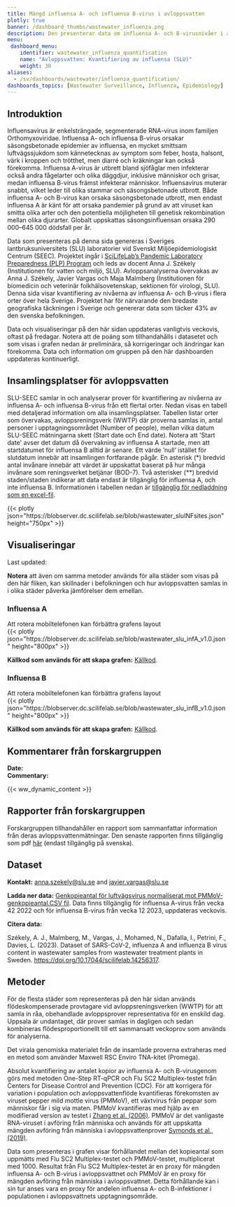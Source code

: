 ```yaml
---
title: Mängd influensa A- och influensa B-virus i avloppsvatten
plotly: true
banner: /dashboard_thumbs/wastewater_influenza.png
description: Den presenterar data om influensa A- och B-virusnivåer i avloppsvatten över hela Sverige, analyserade av SLU som en del av SciLifeLabs PLP-program. Det är ett nyckelverktyg för att övervaka influensatrender på samhällsnivå genom övervakning av avloppsvatten.
menu:
 dashboard_menu:
    identifier: wastewater_influenza_quantification
    name: "Avloppsvatten: Kvantifiering av influensa (SLU)"
    weight: 30
aliases:
  - /sv/dashboards/wastewater/influenza_quantification/
dashboards_topics: [Wastewater Surveillance, Influenza, Epidemiology]
---
```


## Introduktion

Influensavirus är enkelsträngade, segmenterade RNA-virus inom familjen Orthomyxoviridae. Influensa A- och influensa B-virus orsakar säsongsbetonade epidemier av influensa, en mycket smittsam luftvägssjukdom som kännetecknas av symptom som feber, hosta, halsont, värk i kroppen och trötthet, men diarré och kräkningar kan också förekomma. Influensa A-virus är utbrett bland sjöfåglar men infekterar också andra fågelarter och olika däggdjur, inklusive människor och grisar, medan influensa B-virus främst infekterar människor. Influensavirus muterar snabbt, vilket leder till olika stammar och säsongsbetonade utbrott. Både influensa A- och B-virus kan orsaka säsongsbetonade utbrott, men endast influensa A är känt för att orsaka pandemier på grund av att viruset kan smitta olika arter och den potentiella möjligheten till genetisk rekombination mellan olika djurarter. Globalt uppskattas säsongsinfluensan orsaka 290 000–645 000 dödsfall per år.

Data som presenteras på denna sida genereras i Sveriges lantbruksuniversitets (SLU) laboratorier vid Svenskt Miljöepidemiologiskt Centrum (SEEC). Projektet ingår i <a target="_blank" href="https://www.pathogens.se/resources/">SciLifeLab’s Pandemic Laboratory Preparedness (PLP) Program</a> och leds av docent Anna J. Székely (Institutionen för vatten och miljö, SLU). Avloppsanalyserna övervakas av Anna J. Székely, Javier Vargas och Maja Malmberg (Institutionen för biomedicin och veterinär folkhälsovetenskap, sektionen för virologi, SLU). Denna sida visar kvantifiering av nivåerna av influensa A- och B-virus i flera orter över hela Sverige. Projektet har för närvarande den bredaste geografiska täckningen i Sverige och genererar data som täcker 43% av den svenska befolkningen.

Data och visualiseringar på den här sidan uppdateras vanligtvis veckovis, oftast på fredagar. Notera att de poäng som tillhandahålls i datasetet och som visas i grafen nedan är preliminära, så korrigeringar och ändringar kan förekomma. Data och information om gruppen på den här dashboarden uppdateras kontinuerligt.

## Insamlingsplatser för avloppsvatten

SLU-SEEC samlar in och analyserar prover för kvantifiering av nivåerna av influensa A- och influensa B-virus från ett flertal orter. Nedan visas en tabell med detaljerad information om alla insamlingsplatser. Tabellen listar orter som övervakas, avloppsreningsverk (WWTP) där proverna samlas in, antal personer i upptagningsområdet (Number of people), mellan vilka datum SLU-SEEC mätningarna skett (Start date och End date). Notera att 'Start date' avser det datum då övervakning av influensa A startade, men att startdatumet för influensa B alltid är senare. Ett värde ’null’ istället för slutdatum innebär att insamlingen fortfarande pågår. En asterisk (\*) bredvid antal invånare innebär att värdet är uppskattat baserat på hur många invånare som reningsverket betjänar (BOD-7). Två asterisker (\*\*) bredvid staden/staden indikerar att data endast är tillgänglig för influensa A, och inte influensa B. Informationen i tabellen nedan är [tillgänglig för nedladdning som en excel-fil](https://blobserver.dc.scilifelab.se/blob/SLU_INF_collection_sites.xlsx).

<div class="plot_wrapper mb-3">
  <div class="table-responsive">{{< plotly json="https://blobserver.dc.scilifelab.se/blob/wastewater_sluINFsites.json" height="750px" >}}</div>
</div>

## Visualiseringar

<div class="alert alert-info">Last updated: <span id="last_modified_slu_flu"></span></div>

**Notera** att även om samma metoder används för alla städer som visas på den här fliken, kan skillnader i befolkningen och hur avloppsvatten samlas in i olika städer påverka jämförelser dem emellan.

### Influensa A

<div class="d-md-none alert alert-info">
  Att rotera mobiltelefonen kan förbättra grafens layout
</div>

<div class="plot_wrapper mb-3">
  <div class="table-responsive">{{< plotly json="https://blobserver.dc.scilifelab.se/blob/wastewater_slu_infA_v1.0.json" height="800px" >}}</div>
</div>

**Källkod som används för att skapa grafen:** [Källkod](https://github.com/ScilifelabDataCentre/pathogens-portal-visualisations/blob/main/wastewater/combined_slu_influenza_a.py).

### Influensa B

<div class="d-md-none alert alert-info">
  Att rotera mobiltelefonen kan förbättra grafens layout
</div>

<div class="plot_wrapper mb-3">
  <div class="table-responsive">{{< plotly json="https://blobserver.dc.scilifelab.se/blob/wastewater_slu_infB_v1.0.json" height="800px" >}}</div>
</div>

**Källkod som används för att skapa grafen:** [Källkod](https://github.com/ScilifelabDataCentre/pathogens-portal-visualisations/blob/main/wastewater/combined_slu_influenza_b.py).

## Kommentarer från forskargruppen

<div><b>Date:</b> <span id="slu_flu_comment_date"></span><br><b>Commentary:</b> <span id="slu_flu_comment"></span></div>

{{< ww_dynamic_content >}}

## Rapporter från forskargruppen

Forskargruppen tillhandahåller en rapport som sammanfattar information från deras avloppsvattenmätningar. Den senaste rapporten finns tillgänglig som pdf [här](https://blobserver.dc.scilifelab.se/blob/Latest_weekly_report_SEEC-SLU.pdf) (endast tillgänglig på svenska).

## Dataset

**Kontakt:** <anna.szekely@slu.se> and <javier.vargas@slu.se>

**Ladda ner data:** [Genkopieantal för luftvägsvirus normaliserat mot PMMoV-genkopieantal.CSV fil](https://blobserver.dc.scilifelab.se/blob/SLU_wastewater_data.csv). Data finns tillgänglig för influensa A-virus från vecka 42 2022 och för influensa B-virus från vecka 12 2023, uppdateras veckovis.

**Citera data:**

Székely, A. J., Malmberg, M., Vargas, J., Mohamed, N., Dafalla, I., Petrini, F., Davies, L. (2023). Dataset of SARS-CoV-2, influenza A and influenza B virus content in wastewater samples from wastewater treatment plants in Sweden. <https://doi.org/10.17044/scilifelab.14256317>.

## Metoder

För de flesta städer som representeras på den här sidan används flödeskompenserade provtagare vid avloppsreningsverken (WWTP) för att samla in råa, obehandlade avloppsprover representativa för en enskild dag. Uppsala är undantaget, där prover samlas in dagligen och sedan kombineras flödesproportionellt till ett sammansatt veckoprov som används för analyserna.

Det virala genomiska materialet från de insamlade proverna extraheras med en metod som använder Maxwell RSC Enviro TNA-kitet (Promega).

Absolut kvantifiering av antalet kopior av influensa A- och B-virusgenom görs med metoden One-Step RT-qPCR och Flu SC2 Multiplex-testet från Centers for Disease Control and Prevention (CDC). För att korrigera för variation i population och avloppsvattenflöde kvantifieras förekomsten av viruset pepper mild mottle virus (PMMoV), ett växtvirus från peppar som människor får i sig via maten. PMMoV kvantifieras med hjälp av en modifierad version av testet i [Zhang et al. (2006)](https://doi.org/10.1371/journal.pbio.0040003). PMMoV är det vanligaste RNA-viruset i avföring från människa och används för att uppskatta mängden avföring från människa i avloppsvattenprover [Symonds et al., (2019)](https://doi.org/10.1371/journal.ppat.1007639).

Data som presenteras i grafen visar förhållandet mellan det kopieantal som uppmätts med Flu SC2 Multiplex-testet och PMMoV-testet, multiplicerat med 1000. Resultat från Flu SC2 Multiplex-testet är en proxy för mängden influensa A- och B-virus i avloppsvattnet och PMMoV är en proxy för mängden avföring från människa i avloppsvattnet. Detta förhållande kan i sin tur anses vara en proxy för andelen influensa A- och B-infektioner i populationen i avloppsvattnets upptagningsområde.

